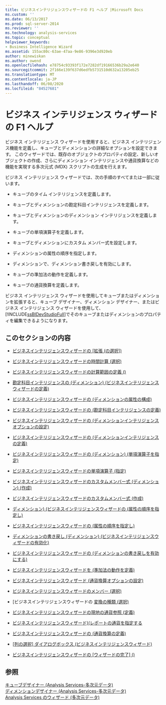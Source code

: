 ```yaml
---
title: ビジネスインテリジェンスウィザードの F1 ヘルプ |Microsoft Docs
ms.custom: ''
ms.date: 06/13/2017
ms.prod: sql-server-2014
ms.reviewer: ''
ms.technology: analysis-services
ms.topic: conceptual
helpviewer_keywords:
- Business Intelligence Wizard
ms.assetid: 155ac80c-63ae-47aa-9e86-9396e3d920eb
author: minewiskan
ms.author: owend
ms.openlocfilehash: e78754c93393f172e7282df19166536b29a2e640
ms.sourcegitcommit: 2f166e139f637d6edfb5731510d632a13205eb25
ms.translationtype: MT
ms.contentlocale: ja-JP
ms.lasthandoff: 06/08/2020
ms.locfileid: "84527681"
---
```

# <a name="business-intelligence-wizard-f1-help"></a>ビジネス インテリジェンス ウィザードの F1 ヘルプ
  ビジネス インテリジェンス ウィザードを使用すると、ビジネス インテリジェンス機能を定義し、キューブとディメンションの詳細なオプションを設定できます。 このウィザードでは、既存のオブジェクトのプロパティの設定、新しいオブジェクトの作成、さらにディメンション インテリジェンスや通貨換算などの機能を実現する多次元式 (MDX) スクリプトの生成を行えます。  
  
 ビジネス インテリジェンス ウィザードでは、次の手順のすべてまたは一部に従います。  
  
-   キューブのタイム インテリジェンスを定義します。  
  
-   キューブとディメンションの勘定科目インテリジェンスを定義します。  
  
-   キューブとディメンションのディメンション インテリジェンスを定義します。  
  
-   キューブの単項演算子を定義します。  
  
-   キューブとディメンションにカスタム メンバー式を設定します。  
  
-   ディメンションの属性の順序を指定します。  
  
-   ディメンションで、ディメンション書き戻しを有効にします。  
  
-   キューブの準加法の動作を定義します。  
  
-   キューブの通貨換算を定義します。  
  
 ビジネス インテリジェンス ウィザードを使用してキューブまたはディメンションを拡張すると、キューブ デザイナー、ディメンション デザイナー、またはビジネス インテリジェンス ウィザードを使用して、 [!INCLUDE[ssBIDevStudioFull](../includes/ssbidevstudiofull-md.md)]でそのキューブまたはディメンションのプロパティを編集できるようになります。  
  
## <a name="in-this-section"></a>このセクションの内容  
  
-   [ビジネスインテリジェンスウィザードの [拡張 &#40;の選択]&#41;](choose-enhancement-business-intelligence-wizard.md)  
  
-   [ビジネスインテリジェンスウィザードの時間計算 &#40;選択&#41;](choose-time-calculations-business-intelligence-wizard.md)  
  
-   [ビジネスインテリジェンスウィザードの計算範囲の定義 &#40;&#41;](define-scope-of-calculations-business-intelligence-wizard.md)  
  
-   [勘定科目インテリジェンスの &#40;ディメンション&#41; &#40;ビジネスインテリジェンスウィザードの定義&#41;](define-account-intelligence-dimension-business-intelligence-wizard.md)  
  
-   [ビジネスインテリジェンスウィザードの &#40;ディメンションの属性の構成&#41;](configure-dimension-attributes-business-intelligence-wizard.md)  
  
-   [ビジネスインテリジェンスウィザードの &#40;勘定科目インテリジェンスの定義&#41;](define-account-intelligence-business-intelligence-wizard.md)  
  
-   [ビジネスインテリジェンスウィザードの &#40;ディメンションインテリジェンスオプションの設定&#41;](set-dimension-intelligence-options-business-intelligence-wizard.md)  
  
-   [ビジネスインテリジェンスウィザードの &#40;ディメンションインテリジェンスの定義&#41;](define-dimension-intelligence-business-intelligence-wizard.md)  
  
-   [ビジネスインテリジェンスウィザードの &#40;ディメンション&#41; &#40;単項演算子を指定&#41;](specify-a-unary-operator-dimension-business-intelligence-wizard.md)  
  
-   [ビジネスインテリジェンスウィザードの単項演算子 &#40;指定&#41;](specify-a-unary-operator-business-intelligence-wizard.md)  
  
-   [ビジネスインテリジェンスウィザードのカスタムメンバー式 &#40;ディメンション&#41; &#40;作成&#41;](create-a-custom-member-formula-dimension-business-intelligence-wizard.md)  
  
-   [ビジネスインテリジェンスウィザードのカスタムメンバー式 &#40;作成&#41;](create-a-custom-member-formula-business-intelligence-wizard.md)  
  
-   [ディメンション&#41; &#40;ビジネスインテリジェンスウィザードの &#40;属性の順序を指定し&#41;](specify-attribute-ordering-dimension-business-intelligence-wizard.md)  
  
-   [ビジネスインテリジェンスウィザードの &#40;属性の順序を指定し&#41;](specify-attribute-ordering-business-intelligence-wizard.md)  
  
-   [ディメンションの書き戻し &#40;ディメンション&#41; &#40;ビジネスインテリジェンスウィザードの有効化&#41;](enable-dimension-writeback-dimension-business-intelligence-wizard.md)  
  
-   [ビジネスインテリジェンスウィザードの &#40;ディメンションの書き戻しを有効にする&#41;](enable-dimension-writeback-business-intelligence-wizard.md)  
  
-   [ビジネスインテリジェンスウィザードを &#40;準加法の動作を定義&#41;](define-semiadditive-behavior-business-intelligence-wizard.md)  
  
-   [ビジネスインテリジェンスウィザード &#40;通貨換算オプションの設定&#41;](set-currency-conversion-options-business-intelligence-wizard.md)  
  
-   [ビジネスインテリジェンスウィザードのメンバー &#40;選択&#41;](select-members-business-intelligence-wizard.md)  
  
-   [ビジネスインテリジェンスウィザードの [変換の種類 &#40;選択&#41;](select-conversion-type-business-intelligence-wizard.md)  
  
-   [ビジネスインテリジェンスウィザードの現地の通貨参照 &#40;定義&#41;](define-local-currency-reference-business-intelligence-wizard.md)  
  
-   [ビジネスインテリジェンスウィザード&#41;&#40;レポートの通貨を指定する](specify-reporting-currencies-business-intelligence-wizard.md)  
  
-   [ビジネスインテリジェンスウィザードの &#40;通貨換算の定義&#41;](define-currency-conversion-business-intelligence-wizard.md)  
  
-   [[列の選択] ダイアログボックス &#40;ビジネスインテリジェンスウィザード&#41;](select-a-column-dialog-box-business-intelligence-wizard.md)  
  
-   [ビジネスインテリジェンスウィザードの [ウィザードの完了] &#40;&#41;](completing-the-wizard-business-intelligence-wizard.md)  
  
## <a name="see-also"></a>参照  
 [キューブデザイナー &#40;Analysis Services-多次元データ&#41;](cube-designer-analysis-services-multidimensional-data.md)   
 [ディメンションデザイナー &#40;Analysis Services-多次元データ&#41;](dimension-designer-analysis-services-multidimensional-data.md)   
 [Analysis Services のウィザード &#40;多次元データ&#41;](analysis-services-wizards-multidimensional-data.md)  
  
  
